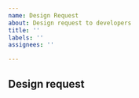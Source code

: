 ```yaml
---
name: Design Request
about: Design request to developers
title: ''
labels: ''
assignees: ''

---
```


## Design request
